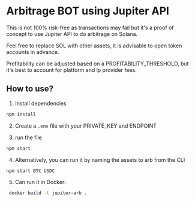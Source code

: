 # Arbitrage BOT using Jupiter API

This is not 100% risk-free as transactions may fail but it's a proof of concept to use Jupiter API to do arbitrage on Solana.

Feel free to replace SOL with other assets, it is advisable to open token accounts in advance.

Profitability can be adjusted based on a PROFITABILITY_THRESHOLD, but it's best to account for platform and lp provider fees.

## How to use?

1. Install dependencies

```sh
npm install
```

2.  Create a `.env` file with your PRIVATE_KEY and ENDPOINT

3.  run the file

```sh
npm start
```

4. Alternatively, you can run it by naming the assets to arb from the CLI

```sh
npm start BTC USDC
```

5. Can run it in Docker:

```sh
 docker build -t jupiter-arb .
```
